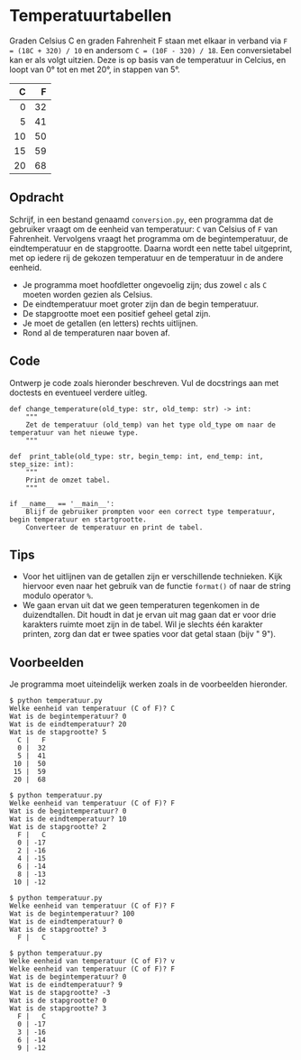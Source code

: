 # Temperatuurtabellen

Graden Celsius C en graden Fahrenheit F staan met elkaar in verband via `F = (18C + 320) / 10` en andersom `C = (10F - 320) / 18`. Een conversietabel kan er als volgt uitzien. Deze is op basis van de temperatuur in Celcius, en loopt van 0° tot en met 20°, in stappen van 5°.

|      C |   F|
|-------:|---:|
|      0 |  32|
|      5 |  41|
|     10 |  50|
|     15 |  59|
|     20 |  68|


## Opdracht

Schrijf, in een bestand genaamd `conversion.py`, een programma dat de gebruiker vraagt om de eenheid van temperatuur: `C` van Celsius of `F` van Fahrenheit. Vervolgens vraagt het programma om de begintemperatuur, de eindtemperatuur en de stapgrootte. Daarna wordt een nette tabel uitgeprint, met op iedere rij de gekozen temperatuur en de temperatuur in de andere eenheid.

* Je programma moet hoofdletter ongevoelig zijn; dus zowel `c` als `C` moeten worden gezien als Celsius.
* De eindtemperatuur moet groter zijn dan de begin temperatuur.
* De stapgrootte moet een positief geheel getal zijn.
* Je moet de getallen (en letters) rechts uitlijnen.
* Rond al de temperaturen naar boven af.

## Code

Ontwerp je code zoals hieronder beschreven. Vul de docstrings aan met doctests en eventueel verdere uitleg.

    def change_temperature(old_type: str, old_temp: str) -> int:
        """
        Zet de temperatuur (old_temp) van het type old_type om naar de temperatuur van het nieuwe type.
        """

    def  print_table(old_type: str, begin_temp: int, end_temp: int, step_size: int):
        """
        Print de omzet tabel.
        """

    if __name__ == '__main__':
        Blijf de gebruiker prompten voor een correct type temperatuur, begin temperatuur en startgrootte.
        Converteer de temperatuur en print de tabel.


## Tips

* Voor het uitlijnen van de getallen zijn er verschillende technieken. Kijk hiervoor even naar het gebruik van de functie `format()` of naar de string modulo operator `%`.
* We gaan ervan uit dat we geen temperaturen tegenkomen in de duizendtallen. Dit houdt in dat je ervan uit mag gaan dat er voor drie karakters ruimte moet zijn in de tabel. Wil je slechts één karakter printen, zorg dan dat er twee spaties voor dat getal staan (bijv "  9").

## Voorbeelden

Je programma moet uiteindelijk werken zoals in de voorbeelden hieronder.

    $ python temperatuur.py
    Welke eenheid van temperatuur (C of F)? C
    Wat is de begintemperatuur? 0
    Wat is de eindtemperatuur? 20
    Wat is de stapgrootte? 5
      C |   F
      0 |  32
      5 |  41
     10 |  50
     15 |  59
     20 |  68

    $ python temperatuur.py
    Welke eenheid van temperatuur (C of F)? F
    Wat is de begintemperatuur? 0
    Wat is de eindtemperatuur? 10
    Wat is de stapgrootte? 2
      F |   C
      0 | -17
      2 | -16
      4 | -15
      6 | -14
      8 | -13
     10 | -12

    $ python temperatuur.py
    Welke eenheid van temperatuur (C of F)? F
    Wat is de begintemperatuur? 100
    Wat is de eindtemperatuur? 0
    Wat is de stapgrootte? 3
      F |   C

    $ python temperatuur.py
    Welke eenheid van temperatuur (C of F)? v
    Welke eenheid van temperatuur (C of F)? F
    Wat is de begintemperatuur? 0
    Wat is de eindtemperatuur? 9
    Wat is de stapgrootte? -3
    Wat is de stapgrootte? 0
    Wat is de stapgrootte? 3
      F |   C
      0 | -17
      3 | -16
      6 | -14
      9 | -12
